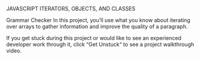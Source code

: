JAVASCRIPT ITERATORS, OBJECTS, AND CLASSES

Grammar Checker
In this project, you’ll use what you know about iterating over arrays to gather information and improve the quality of a paragraph.

If you get stuck during this project or would like to see an experienced developer work through it, click “Get Unstuck“ to see a project walkthrough video.